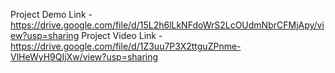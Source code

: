 Project Demo Link - https://drive.google.com/file/d/15L2h6lLkNFdoWrS2LcOUdmNbrCFMjApy/view?usp=sharing
Project Video Link - https://drive.google.com/file/d/1Z3uu7P3X2ttguZPnme-VlHeWyH9QIjXw/view?usp=sharing
